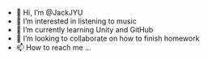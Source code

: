 - 👋 Hi, I’m @JackJYU
- 👀 I’m interested in listening to music
- 🌱 I’m currently learning Unity and GitHub
- 💞️ I’m looking to collaborate on how to finish homework
- 📫 How to reach me ...

<!---
JackJYU/JackJYU is a ✨ special ✨ repository because its `README.md` (this file) appears on your GitHub profile.
You can click the Preview link to take a look at your changes.
--->
